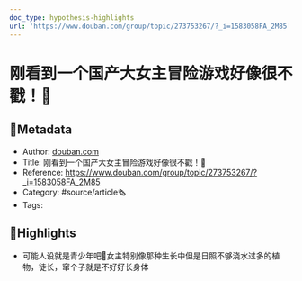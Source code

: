 ```yaml
---
doc_type: hypothesis-highlights
url: 'https://www.douban.com/group/topic/273753267/?_i=1583058FA_2M85'
---
```

# 刚看到一个国产大女主冒险游戏好像很不戳！🤤
## 📃Metadata
- Author: [douban.com]()
- Title: 刚看到一个国产大女主冒险游戏好像很不戳！🤤
- Reference: https://www.douban.com/group/topic/273753267/?_i=1583058FA_2M85
- Category: #source/article🗞
- Tags:
## 📒Highlights
- 可能人设就是青少年吧🤣女主特别像那种生长中但是日照不够浇水过多的植物，徒长，窜个子就是不好好长身体

